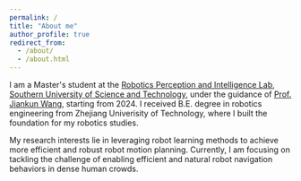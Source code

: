 ```yaml
---
permalink: /
title: "About me"
author_profile: true
redirect_from: 
  - /about/
  - /about.html
---
```


I am a Master's student at the [Robotics Perception and Intelligence Lab](https://robotics.sustech.edu.cn/ch/index.aspx), [Southern University of Science and Technology](https://www.sustech.edu.cn/), under the guidance of [Prof. Jiankun Wang](https://scholar.google.com/citations?user=08U8joq2FOQC&hl=en&oi=ao), starting from 2024. I received B.E. degree in robotics 
engineering from Zhejiang Univerisity of Technology, where I built the foundation for my robotics studies.

My research interests lie in leveraging robot learning methods to achieve more efficient and robust robot motion planning. Currently, I am focusing on tackling the challenge of enabling efficient and natural robot navigation behaviors in dense human crowds.

